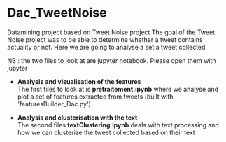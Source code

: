 # Dac_TweetNoise
Datamining project based on Tweet Noise project
The goal of the Tweet Noise project was to be able to determine whether a tweet contains actuality or not.
Here we are going to analyse a set a tweet collected

NB : the two files to look at are jupyter notebook. Please open them with jupyter 

*  **Analysis and visualisation of the features**   
The first files to look at is **pretraitement.ipynb** where we analyse and plot a set of features extracted from tweets (built with 'featuresBuilder_Dac.py')

*  **Analysis and clusterisation with the text**   
The second files **textClustering.ipynb** deals with text processing and how we can clusterize the tweet collected based on their text
